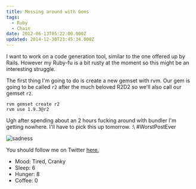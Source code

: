 ```yaml
---
title: Messing around with Gems
tags:
  - Ruby
  - Chain
date: 2012-06-13T05:22:00.000Z
updated: 2014-12-30T23:45:34.000Z
---
```


I want to work on a code generation tool, similar to the one offered up by Rails. However my Ruby-fu is a bit rusty at the moment so this might be an interesting struggle.

The first thing I'm going to do is create a new gemset with rvm. Our gem is going to be called `r2` after the much beloved R2D2 so we'll also call our gemset `r2`.

    rvm gemset create r2
    rvm use 1.9.3@r2
    

Ugh after spending about an 2 hours fucking around with bundler I'm getting nowhere. I'll have to pick this up tomorrow. :\ #WorstPostEver

![sadness](/images/2014/12/sadness.jpg)

You should follow me on Twitter [here.](http://twitter.com/rob_dodson)

- Mood: Tired, Cranky
- Sleep: 6
- Hunger: 8
- Coffee: 0
